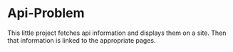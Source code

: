 # Api-Problem
 This little project fetches api information and displays them on a site. Then that information is linked to the appropriate pages.
